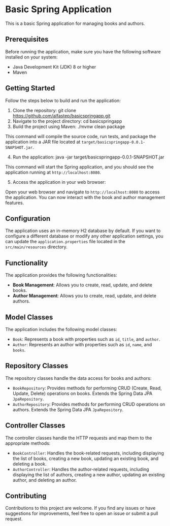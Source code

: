 # Basic Spring Application

This is a basic Spring application for managing books and authors.

## Prerequisites

Before running the application, make sure you have the following software installed on your system:

- Java Development Kit (JDK) 8 or higher
- Maven

## Getting Started

Follow the steps below to build and run the application:

1. Clone the repository: git clone https://github.com/alfastep/basicspringapp.git
2. Navigate to the project directory: cd basicspringapp
3. Build the project using Maven: ./mvnw clean package
   
This command will compile the source code, run tests, and package the application into a JAR file located at `target/basicspringapp-0.0.1-SNAPSHOT.jar`.

4. Run the application: java -jar target/basicspringapp-0.0.1-SNAPSHOT.jar
   
This command will start the Spring application, and you should see the application running at `http://localhost:8080`.

5. Access the application in your web browser:
   
Open your web browser and navigate to `http://localhost:8080` to access the application. You can now interact with the book and author management features.

## Configuration

The application uses an in-memory H2 database by default. If you want to configure a different database or modify any other application settings, you can update the `application.properties` file located in the `src/main/resources` directory.

## Functionality

The application provides the following functionalities:

- **Book Management**: Allows you to create, read, update, and delete books.
- **Author Management**: Allows you to create, read, update, and delete authors.

## Model Classes

The application includes the following model classes:

- `Book`: Represents a book with properties such as `id`, `title`, and `author`.
- `Author`: Represents an author with properties such as `id`, `name`, and `books`.

## Repository Classes

The repository classes handle the data access for books and authors:

- `BookRepository`: Provides methods for performing CRUD (Create, Read, Update, Delete) operations on books. Extends the Spring Data JPA `JpaRepository`.
- `AuthorRepository`: Provides methods for performing CRUD operations on authors. Extends the Spring Data JPA `JpaRepository`.

## Controller Classes

The controller classes handle the HTTP requests and map them to the appropriate methods:

- `BookController`: Handles the book-related requests, including displaying the list of books, creating a new book, updating an existing book, and deleting a book.
- `AuthorController`: Handles the author-related requests, including displaying the list of authors, creating a new author, updating an existing author, and deleting an author.


## Contributing

Contributions to this project are welcome. If you find any issues or have suggestions for improvements, feel free to open an issue or submit a pull request.
